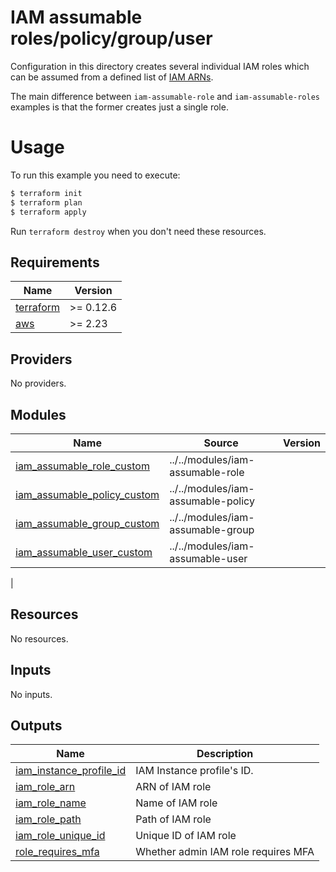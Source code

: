 #  IAM assumable roles/policy/group/user

Configuration in this directory creates several individual IAM roles which can be assumed from a defined list of [IAM ARNs](https://docs.aws.amazon.com/IAM/latest/UserGuide/reference_identifiers.html#identifiers-arns).

The main difference between `iam-assumable-role` and `iam-assumable-roles` examples is that the former creates just a single role.

# Usage

To run this example you need to execute:

```bash
$ terraform init
$ terraform plan
$ terraform apply
```

Run `terraform destroy` when you don't need these resources.

<!-- BEGINNING OF PRE-COMMIT-TERRAFORM DOCS HOOK -->
## Requirements

| Name | Version |
|------|---------|
| <a name="requirement_terraform"></a> [terraform](#requirement\_terraform) | >= 0.12.6 |
| <a name="requirement_aws"></a> [aws](#requirement\_aws) | >= 2.23 |

## Providers

No providers.

## Modules

| Name | Source | Version |
|------|--------|---------|
| <a name="module_iam_assumable_role_custom"></a> [iam\_assumable\_role\_custom](#module\_iam\_assumable\_role\_custom) | ../../modules/iam-assumable-role |  |
| <a name="module_iam_assumable_policy_custom"></a> [iam\_assumable\_policy\_custom](#module\_iam\_assumable\_policy\_custom) | ../../modules/iam-assumable-policy |  |
| <a name="module_iam_assumable_group_custom"></a> [iam\_assumable\_group\_custom](#module\_iam\_assumable\_group\_custom) | ../../modules/iam-assumable-group |  |
| <a name="module_iam_assumable_user_custom"></a> [iam\_assumable\_user\_custom](#module\_iam\_assumable\_user\_custom) | ../../modules/iam-assumable-user |  |
|

## Resources

No resources.

## Inputs

No inputs.

## Outputs

| Name | Description |
|------|-------------|
| <a name="output_iam_instance_profile_id"></a> [iam\_instance\_profile\_id](#output\_iam\_instance\_profile\_id) | IAM Instance profile's ID. |
| <a name="output_iam_role_arn"></a> [iam\_role\_arn](#output\_iam\_role\_arn) | ARN of IAM role |
| <a name="output_iam_role_name"></a> [iam\_role\_name](#output\_iam\_role\_name) | Name of IAM role |
| <a name="output_iam_role_path"></a> [iam\_role\_path](#output\_iam\_role\_path) | Path of IAM role |
| <a name="output_iam_role_unique_id"></a> [iam\_role\_unique\_id](#output\_iam\_role\_unique\_id) | Unique ID of IAM role |
| <a name="output_role_requires_mfa"></a> [role\_requires\_mfa](#output\_role\_requires\_mfa) | Whether admin IAM role requires MFA |
<!-- END OF PRE-COMMIT-TERRAFORM DOCS HOOK -->
